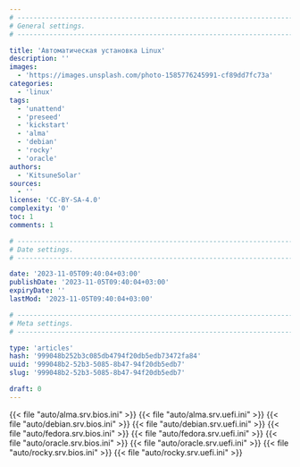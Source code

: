 ```yaml
---
# -------------------------------------------------------------------------------------------------------------------- #
# General settings.
# -------------------------------------------------------------------------------------------------------------------- #

title: 'Автоматическая установка Linux'
description: ''
images:
  - 'https://images.unsplash.com/photo-1585776245991-cf89dd7fc73a'
categories:
  - 'linux'
tags:
  - 'unattend'
  - 'preseed'
  - 'kickstart'
  - 'alma'
  - 'debian'
  - 'rocky'
  - 'oracle'
authors:
  - 'KitsuneSolar'
sources:
  - ''
license: 'CC-BY-SA-4.0'
complexity: '0'
toc: 1
comments: 1

# -------------------------------------------------------------------------------------------------------------------- #
# Date settings.
# -------------------------------------------------------------------------------------------------------------------- #

date: '2023-11-05T09:40:04+03:00'
publishDate: '2023-11-05T09:40:04+03:00'
expiryDate: ''
lastMod: '2023-11-05T09:40:04+03:00'

# -------------------------------------------------------------------------------------------------------------------- #
# Meta settings.
# -------------------------------------------------------------------------------------------------------------------- #

type: 'articles'
hash: '999048b252b3c085db4794f20db5edb73472fa84'
uuid: '999048b2-52b3-5085-8b47-94f20db5edb7'
slug: '999048b2-52b3-5085-8b47-94f20db5edb7'

draft: 0
---
```




<!--more-->

{{< file "auto/alma.srv.bios.ini" >}}
{{< file "auto/alma.srv.uefi.ini" >}}
{{< file "auto/debian.srv.bios.ini" >}}
{{< file "auto/debian.srv.uefi.ini" >}}
{{< file "auto/fedora.srv.bios.ini" >}}
{{< file "auto/fedora.srv.uefi.ini" >}}
{{< file "auto/oracle.srv.bios.ini" >}}
{{< file "auto/oracle.srv.uefi.ini" >}}
{{< file "auto/rocky.srv.bios.ini" >}}
{{< file "auto/rocky.srv.uefi.ini" >}}
